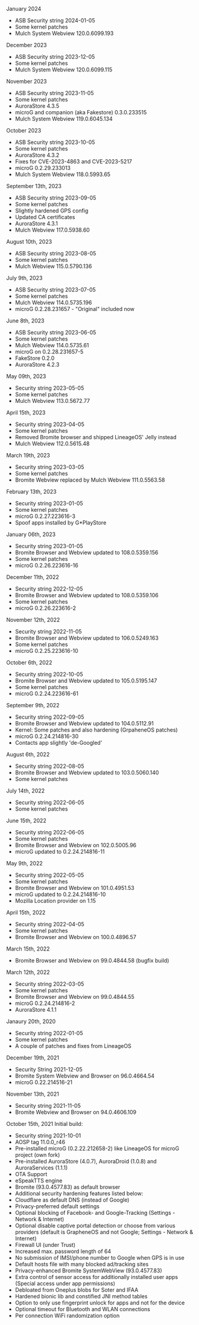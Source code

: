January 2024

- ASB Security string 2024-01-05
- Some kernel patches
- Mulch System Webview 120.0.6099.193


December 2023

- ASB Security string 2023-12-05
- Some kernel patches
- Mulch System Webview 120.0.6099.115


November 2023

- ASB Security string 2023-11-05
- Some kernel patches
- AuroraStore 4.3.5
- microG and companion (aka Fakestore) 0.3.0.233515
- Mulch System Webview 119.0.6045.134


October 2023

- ASB Security string 2023-10-05
- Some kernel patches
- AuroraStore 4.3.2
- Fixes for CVE-2023-4863 and CVE-2023-5217
- microG 0.2.29.233013
- Mulch System Webview 118.0.5993.65


September 13th, 2023

- ASB Security string 2023-09-05
- Some kernel patches
- Slightly hardened GPS config
- Updated CA certificates
- AuroraStore 4.3.1
- Mulch Webview 117.0.5938.60


August 10th, 2023

- ASB Security string 2023-08-05
- Some kernel patches
- Mulch Webview 115.0.5790.136


July 9th, 2023 

- ASB Security string 2023-07-05
- Some kernel patches
- Mulch Webview 114.0.5735.196
- microG 0.2.28.231657 - "Original" included now


June 8th, 2023

- ASB Security string 2023-06-05
- Some kernel patches
- Mulch Webview 114.0.5735.61
- microG on 0.2.28.231657-5
- FakeStore 0.2.0
- AuroraStore 4.2.3


May 09th, 2023

- Security string 2023-05-05
- Some kernel patches
- Mulch Webview 113.0.5672.77


April 15th, 2023

-  Security string 2023-04-05
-  Some kernel patches
-  Removed Bromite browser and shipped LineageOS' Jelly instead
-  Mulch Webview 112.0.5615.48


March 19th, 2023

- Security string 2023-03-05
- Some kernel patches
- Bromite Webview replaced by Mulch Webview 111.0.5563.58


February 13th, 2023

- Security string 2023-01-05
- Some kernel patches
- microG 0.2.27.223616-3
- Spoof apps installed by G*PlayStore


January 06th, 2023

- Security string 2023-01-05
- Bromite Browser and Webview updated to 108.0.5359.156
- Some kernel patches
- microG 0.2.26.223616-16


December 11th, 2022

- Security string 2022-12-05
- Bromite Browser and Webview updated to 108.0.5359.106
- Some kernel patches
- microG 0.2.26.223616-2


November 12th, 2022

- Security string 2022-11-05
- Bromite Browser and Webview updated to 106.0.5249.163
- Some kernel patches
- microG 0.2.25.223616-10


October 6th, 2022

- Security string 2022-10-05
- Bromite Browser and Webview updated to 105.0.5195.147
- Some kernel patches
- microG 0.2.24.223616-61


September 9th, 2022

- Security string 2022-09-05
- Bromite Browser and Webview updated to 104.0.5112.91
- Kernel: Some patches and also hardening (GrpaheneOS patches)
- microG 0.2.24.214816-30
- Contacts app slightly 'de-Googled'


August 6th, 2022

- Security string 2022-08-05
- Bromite Browser and Webview updated to 103.0.5060.140
- Some kernel patches


July 14th, 2022

- Security string 2022-06-05
- Some kernel patches


June 15th, 2022

- Security string 2022-06-05
- Some kernel patches
- Bromite Browser and Webview on 102.0.5005.96
- microG updated to 0.2.24.214816-11


May 9th, 2022

- Security string 2022-05-05
- Some kernel patches
- Bromite Browser and Webview on 101.0.4951.53
- microG updated to 0.2.24.214816-10
- Mozilla Location provider on 1.15


April 15th, 2022

- Security string 2022-04-05
- Some kernel patches
- Bromite Browser and Webview on 100.0.4896.57


March 15th, 2022

- Bromite Browser and Webview on 99.0.4844.58 (bugfix build)


March 12th, 2022

- Security string 2022-03-05
- Some kernel patches
- Bromite Browser and Webview on 99.0.4844.55
- microG 0.2.24.214816-2
- AuroraStore 4.1.1

Janaury 20th, 2020

- Security string 2022-01-05
- Some kernel patches
- A couple of patches and fixes from LineageOS


December 19th, 2021

- Security String 2021-12-05
- Bromite System Webview and Browser on 96.0.4664.54
- microG 0.22.214516-21


November 13th, 2021

- Security string 2021-11-05
- Bromite Webview and Browser on 94.0.4606.109


October 15th, 2021
Initial build:

-  Security string 2021-10-01
-  AOSP tag 11.0.0_r46
-  Pre-installed microG (0.2.22.212658-2) like LineageOS for microG project (own fork)
-  Pre-installed AuroraStore (4.0.7), AuroraDroid (1.0.8) and AuroraServices (1.1.1)
-  OTA Support
-  eSpeakTTS engine
-  Bromite (93.0.4577.83) as default browser
-  Additional security hardening features listed below:
-  Cloudflare as default DNS (instead of Google)
-  Privacy-preferred default settings
-  Optional blocking of Facebook- and Google-Tracking (Settings - Network & Internet)
-  Optional disable captive portal detection or choose from various providers (default is GrapheneOS and not Google; Settings - Network & Internet)
-  Firewall UI (under Trust)
-  Increased max. password length of 64
-  No submission of IMSI/phone number to Google when GPS is in use
-  Default hosts file with many blocked ad/tracking sites
-  Privacy-enhanced Bromite SystemWebView (93.0.4577.83)
-  Extra control of sensor access for additionally installed user apps (Special access under app permissions)
-  Debloated from Oneplus blobs for Soter and IFAA
-  Hardened bionic lib and constified JNI method tables
-  Option to only use fingerprint unlock for apps and not for the device
-  Optional timeout for Bluetooth and WLAN connections
-  Per connection WiFi randomization option
